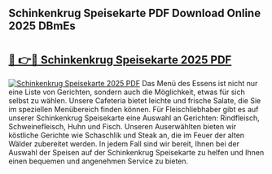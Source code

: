 ## Schinkenkrug Speisekarte PDF Download Online 2025 DBmEs

# <h2><a href="http://gc6725z.nevu.top/?p=Schinkenkrug+Speisekarte">🔗 👉🔴 Schinkenkrug Speisekarte 2025 PDF</a></h2>

[![Schinkenkrug Speisekarte 2025 PDF](https://i.imgur.com/dBaPXMq.png)](http://gc6725z.nevu.top/?p=Schinkenkrug+Speisekarte)
Das Menü des Essens ist nicht nur eine Liste von Gerichten, sondern auch die Möglichkeit, etwas für sich selbst zu wählen. Unsere Cafeteria bietet leichte und frische Salate, die Sie im speziellen Menübereich finden können. Für Fleischliebhaber gibt es auf unserer Schinkenkrug Speisekarte eine Auswahl an Gerichten: Rindfleisch, Schweinefleisch, Huhn und Fisch. Unseren Auserwählten bieten wir köstliche Gerichte wie Schaschlik und Steak an, die im Feuer der alten Wälder zubereitet werden. In jedem Fall sind wir bereit, Ihnen bei der Auswahl der Speisen auf der Schinkenkrug Speisekarte zu helfen und Ihnen einen bequemen und angenehmen Service zu bieten.
